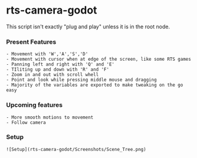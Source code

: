 # rts-camera-godot

This script isn't exactly "plug and play" unless it is in the root node. 

### Present Features
	- Movement with 'W','A','S','D'
	- Movement with cursor when at edge of the screen, like some RTS games
	- Panning left and right with 'Q' and 'E'
	- TIliting up and down with 'R' and 'F'
	- Zoom in and out with scroll whell
	- Point and look while pressing middle mouse and dragging
	- Majority of the variables are exported to make tweaking on the go easy

### Upcoming features
	- More smooth motions to movement
	- Follow camera



### Setup
	![Setup](rts-camera-godot/Screenshots/Scene_Tree.png)

